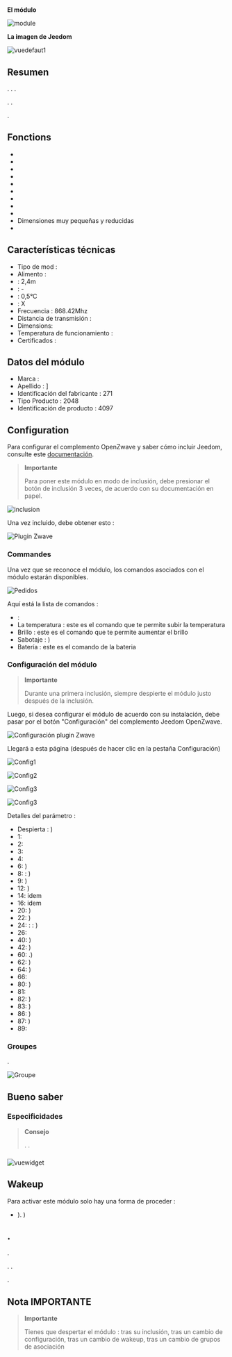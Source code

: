 # 

**El módulo**

![module](images/fibaro.fgms001/module.jpg)

**La imagen de Jeedom**

![vuedefaut1](images/fibaro.fgms001/vuedefaut1.jpg)

## Resumen

. . .

. .

.

## Fonctions

-   
-   
-   
-   
-   
-   
-   
-   
-   
-   Dimensiones muy pequeñas y reducidas
-   

## Características técnicas

-   Tipo de mod : 
-   Alimento : 
-    : 2,4m
-    : -
-    : 0,5°C
-    : X
-   Frecuencia : 868.42Mhz
-   Distancia de transmisión : 
-   Dimensions: 
-   Temperatura de funcionamiento : 
-   Certificados : 

## Datos del módulo

-   Marca : 
-   Apellido : ]
-   Identificación del fabricante : 271
-   Tipo Producto : 2048
-   Identificación de producto : 4097

## Configuration

Para configurar el complemento OpenZwave y saber cómo incluir Jeedom, consulte este [documentación](https://doc.jeedom.com/es_ES/plugins/automation%20protocol/openzwave/).

> **Importante**
>
> Para poner este módulo en modo de inclusión, debe presionar el botón de inclusión 3 veces, de acuerdo con su documentación en papel.

![inclusion](images/fibaro.fgms001/inclusion.jpg)

Una vez incluido, debe obtener esto :

![Plugin Zwave](images/fibaro.fgms001/information.jpg)

### Commandes

Una vez que se reconoce el módulo, los comandos asociados con el módulo estarán disponibles.

![Pedidos](images/fibaro.fgms001/commandes.jpg)

Aquí está la lista de comandos :

-    : 
-   La temperatura : este es el comando que te permite subir la temperatura
-   Brillo : este es el comando que te permite aumentar el brillo
-   Sabotaje : )
-   Batería : este es el comando de la bateria

### Configuración del módulo

> **Importante**
>
> Durante una primera inclusión, siempre despierte el módulo justo después de la inclusión.

Luego, si desea configurar el módulo de acuerdo con su instalación, debe pasar por el botón "Configuración" del complemento Jeedom OpenZwave.

![Configuración plugin Zwave](images/plugin/bouton_configuration.jpg)

Llegará a esta página (después de hacer clic en la pestaña Configuración)

![Config1](images/fibaro.fgms001/config1.jpg)

![Config2](images/fibaro.fgms001/config2.jpg)

![Config3](images/fibaro.fgms001/config3.jpg)

![Config3](images/fibaro.fgms001/config4.jpg)

Detalles del parámetro :

-   Despierta : )
-   1: 
-   2: 
-   3: 
-   4: 
-   6: )
-   8:  : )
-   9: )
-   12: )
-   14: idem
-   16: idem
-   20: )
-   22: )
-   24:  :  :  )
-   26: 
-   40: )
-   42: )
-   60: .)
-   62: )
-   64: )
-   66: 
-   80: )
-   81: 
-   82: )
-   83: )
-   86: )
-   87: )
-   89: 

### Groupes

.

![Groupe](images/fibaro.fgms001/groupe.jpg)

## Bueno saber

### Especificidades

> **Consejo**
>
> . .

### 

![vuewidget](images/fibaro.fgms001/vuewidget.jpg)

## Wakeup

Para activar este módulo solo hay una forma de proceder :

-   ). )

## .

.

. .

.

## Nota IMPORTANTE

> **Importante**
>
> Tienes que despertar el módulo : tras su inclusión, tras un cambio de configuración, tras un cambio de wakeup, tras un cambio de grupos de asociación

